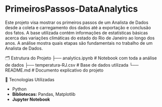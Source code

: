 # PrimeirosPassos-DataAnalytics
Este projeto visa mostrar os primeiros passos de um Analista de Dados desde a coleta e carregamento dos dados até a exportação e conclusão dos fatos.
A base utilizada contém informações de estatísticas básicas acerca das variações climáticas do estado do Rio de Janeiro ao longo dos anos.
A análise mostra quais etapas são fundamentais no trabalho de um Analista de Dados.


🗂️ Estrutura do Projeto
├── analytics.ipynb              # Notebook com toda a análise de dados
├── temperatura-RJ.csv           # Base de dados utilizada
└── README.md                    # Documento explicativo do projeto

🧰 Tecnologias Utilizadas
- Python
- **Bibliotecas:** Pandas, Matplotlib
- **Jupyter Notebook**
